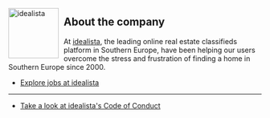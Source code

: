 <img src="https://avatars.githubusercontent.com/u/12275373?s=400&u=5fefa7963d805bef05f73a765e43f9f7dcfbc310&v=4"
     alt="idealista"
     style="float: left; margin-right: 10px; width: 100px; height: 100px;" />
     
## About the company

At [idealista](https://www.idealista.com), the leading online real estate classifieds platform in Southern Europe, have been helping our users overcome the stress and frustration 
of finding a home in Southern Europe since 2000.

* [Explore jobs at idealista](https://www.idealista.com/empleo/ofertas/)

----

* [Take a look at idealista's Code of Conduct](https://github.com/idealista/.github/blob/main/CODE_OF_CONDUCT.MD)

<!--

**Here are some ideas to get you started:**

🙋‍♀️ A short introduction - what is your organization all about?
🌈 Contribution guidelines - how can the community get involved?
👩‍💻 Useful resources - where can the community find your docs? Is there anything else the community should know?
🍿 Fun facts - what does your team eat for breakfast?
🧙 Remember, you can do mighty things with the power of [Markdown](https://guides.github.com/features/mastering-markdown/)
-->
